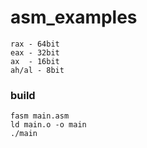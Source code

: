# asm_examples
```
rax - 64bit
eax - 32bit
ax  - 16bit
ah/al - 8bit
```
### build
```
fasm main.asm
ld main.o -o main
./main
```
